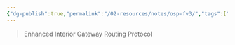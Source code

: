 ```yaml
---
{"dg-publish":true,"permalink":"/02-resources/notes/osp-fv3/","tags":["netzwerk/protocol"],"noteIcon":"","updated":"2025-08-26T16:35:06.442+02:00"}
---
```


>Enhanced Interior Gateway Routing Protocol